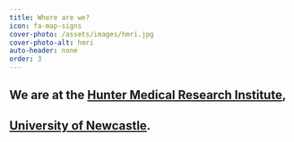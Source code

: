 ```yaml
---
title: Where are we?
icon: fa-map-signs
cover-photo: /assets/images/hmri.jpg 
cover-photo-alt: hmri
auto-header: none
order: 3
---
```


## We are at the [Hunter Medical Research Institute](https://hmri.org.au/), 
## [University of Newcastle](https://www.newcastle.edu.au/).
